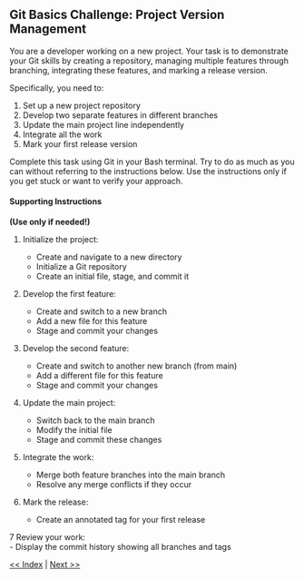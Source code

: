 ## Git Basics Challenge: Project Version Management  
  
You are a developer working on a new project. Your task is to demonstrate your Git skills by 
creating a repository, managing multiple features through branching, integrating these features, 
and marking a release version.  
  
Specifically, you need to:  
1. Set up a new project repository  
2. Develop two separate features in different branches  
3. Update the main project line independently  
4. Integrate all the work  
5. Mark your first release version  
  
Complete this task using Git in your Bash terminal. Try to do as much as you can without referring 
to the instructions below. Use the instructions only if you get stuck or want to verify your approach.  
  
  
  
####  Supporting Instructions
**(Use only if needed!)**  

1. Initialize the project:  
    - Create and navigate to a new directory  
    - Initialize a Git repository  
    - Create an initial file, stage, and commit it  
  
2. Develop the first feature:  
    - Create and switch to a new branch  
    - Add a new file for this feature  
    - Stage and commit your changes  
  
3. Develop the second feature:  
    - Create and switch to another new branch (from main)  
    - Add a different file for this feature  
    - Stage and commit your changes  
  
4. Update the main project:  
    - Switch back to the main branch  
    - Modify the initial file  
    - Stage and commit these changes  
  
5. Integrate the work:  
    - Merge both feature branches into the main branch  
    - Resolve any merge conflicts if they occur  
  
6. Mark the release:  
    - Create an annotated tag for your first release  
  
7 Review your work:  
    - Display the commit history showing all branches and tags  
  
  
[<< Index](04-git-merge-activity.md)  |  [Next >>](06-git-fork-activity.md)  
  